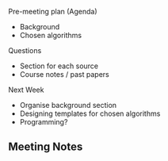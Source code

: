 Pre-meeting plan (Agenda)
  - Background
  - Chosen algorithms

Questions
  - Section for each source
  - Course notes / past papers 


Next Week
  - Organise background section
  - Designing templates for chosen algorithms
  - Programming?

Meeting Notes
  - 
